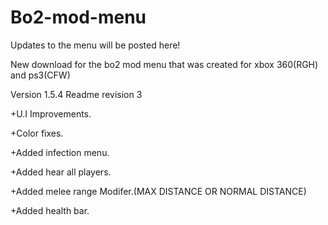 # Bo2-mod-menu
Updates to the menu will be posted here!


New download for the bo2 mod menu that was created for xbox 360(RGH) and ps3(CFW)

Version 1.5.4
Readme revision 3

+U.I Improvements.

+Color fixes.

+Added infection menu.

+Added hear all players.

+Added melee range Modifer.(MAX DISTANCE OR NORMAL DISTANCE)

+Added health bar.
